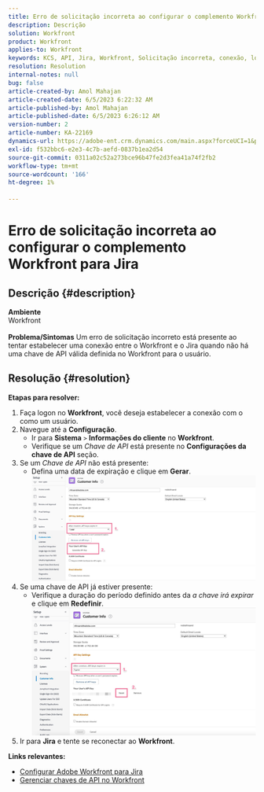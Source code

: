 ```yaml
---
title: Erro de solicitação incorreta ao configurar o complemento Workfront para Jira
description: Descrição
solution: Workfront
product: Workfront
applies-to: Workfront
keywords: KCS, API, Jira, Workfront, Solicitação incorreta, conexão, logon
resolution: Resolution
internal-notes: null
bug: false
article-created-by: Amol Mahajan
article-created-date: 6/5/2023 6:22:32 AM
article-published-by: Amol Mahajan
article-published-date: 6/5/2023 6:26:12 AM
version-number: 2
article-number: KA-22169
dynamics-url: https://adobe-ent.crm.dynamics.com/main.aspx?forceUCI=1&pagetype=entityrecord&etn=knowledgearticle&id=00e55e59-6903-ee11-8f6e-6045bd006c82
exl-id: f532bbc6-e2e3-4c7b-aefd-0837b1ea2d54
source-git-commit: 0311a02c52a273bce96b47fe2d3fea41a74f2fb2
workflow-type: tm+mt
source-wordcount: '166'
ht-degree: 1%

---
```


# Erro de solicitação incorreta ao configurar o complemento Workfront para Jira

## Descrição {#description}

<b>Ambiente</b><br>Workfront<br> <br><b>Problema/Sintomas</b>
Um erro de solicitação incorreto está presente ao tentar estabelecer uma conexão entre o Workfront e o Jira quando não há uma chave de API válida definida no Workfront para o usuário.


## Resolução {#resolution}

<b>Etapas para resolver:</b>
1. Faça logon no <b>Workfront</b>, você deseja estabelecer a conexão com o como um usuário.
2. Navegue até a <b>Configuração</b>.
   - Ir para <b>Sistema</b> `>`  <b>Informações do cliente</b> no <b>Workfront</b>.
   - Verifique se um *Chave de API* está presente no <b>Configurações da chave de API</b> seção.
3. Se um *Chave de API* não está presente:
   - Defina uma data de expiração e clique em <b>Gerar</b>.![](assets/8674b399-6903-ee11-8f6e-6045bd006c82.png)
4. Se uma chave de API já estiver presente:
   - Verifique a duração do período definido antes da *a chave irá expirar* e clique em <b>Redefinir</b>.![](assets/85b20db8-6903-ee11-8f6e-6045bd006c82.png)
5. Ir para <b>Jira</b> e tente se reconectar ao <b>Workfront</b>.



<b>Links relevantes:</b>
- [Configurar Adobe Workfront para Jira](https://experienceleague.adobe.com/docs/workfront/using/adobe-workfront-integrations/workfront-for-jira/configure-workfront-for-jira.html?lang=en)
- [Gerenciar chaves de API no Workfront](https://experienceleague.adobe.com/docs/workfront/using/administration-and-setup/manage-wf/security/manage-api-keys.html?lang=en)
